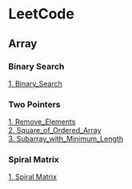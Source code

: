 # LeetCode
## Array
### Binary Search
[1. Binary_Search](https://github.com/AlvisWhy/LeetCode/blob/main/src/704_Binary_Search.java)<br>
### Two Pointers
[1. Remove_Elements](https://github.com/AlvisWhy/LeetCode/blob/main/src/27_Remove_Elements.java)<br>
[2. Square_of_Ordered_Array](https://github.com/AlvisWhy/LeetCode/blob/main/src/977_Square_of_Ordered_Array.java)<br>
[3. Subarray_with_Minimum_Length](https://github.com/AlvisWhy/LeetCode/blob/main/src/209_Subarray_with_Minimum_Length.java)<br>
### Spiral Matrix
[1. Spiral Matrix](https://github.com/AlvisWhy/LeetCode/blob/main/src/59_Spiral_Matrix_II.java)<br>

